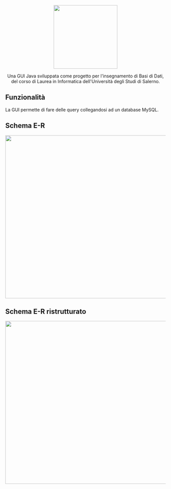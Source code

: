 <p align="center">
  <img src="https://github.com/raffaeleav/gestione-etichette/assets/114619463/9ce8556f-3f31-4c15-a435-c24098232e2c" width="200" heigth="200">
</p>

<p align="center">
  Una GUI Java sviluppata come progetto per l'insegnamento di Basi di Dati, del corso di Laurea in Informatica dell'Università degli Studi di Salerno. 
</p>

## Funzionalità 
La GUI permette di fare delle query collegandosi ad un database MySQL.


## Schema E-R
<p>
  <img src="https://github.com/raffaeleav/gestione-etichette/assets/114619463/af095562-5082-4139-aaa9-c61f017c9ce7" width="512" heigth="512">
</p>

## Schema E-R ristrutturato
<p>
  <img src="https://github.com/raffaeleav/gestione-etichette/assets/114619463/d6037c46-7893-4b77-9ca9-67e0672b8b1f" width="512" heigth="512">
</p>
